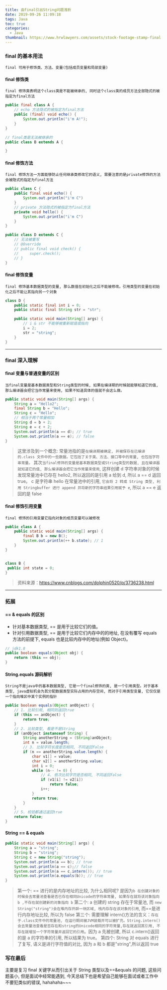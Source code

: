 ```yaml
---
title: 由final引出String问题浅析
date: 2019-09-26 11:09:18
tags: Java
toc: true
categories:
  - Java
thumbnail: https://www.hrwlawyers.com/assets/stock-footage-stamp-final.jpg
---
```


### final 的基本用法

`final 可用于修饰类、方法、变量(包括成员变量和局部变量)`

#### final 修饰类

`final 修饰类表明这个class类是不能被继承的, 同时这个class类的成员方法全部隐式的被指定为final方法`

```java
public final class A {
    // echo 方法隐式的被指定为final方法
    public (final) void echo() {
        System.out.println("i'm A!");
    }
}

// final类是无法被继承的
public class B extends A {

}

```

<!--more-->

#### final 修饰方法

`final 修饰方法一方面能够防止任何继承类修改它的语义, 需要注意的是private修饰的方法会被隐式的指定为final方法`

```java
public class C {
    public final void echo() {
        System.out.println("i'm C")
    }
    // private 方法隐式的被指定为final方法
    private void hello() {
        System.out.println("i'm C")
    }
}

public class D extends C {
    // 无法被重写
    // @Override
    // public final void check() {
    //     super.check();
    // }
}
```

#### final 修饰变量

`final 修饰基本数据类型的变量, 那么数值在初始化之后不能被修改。引用类型的变量在初始化之后不能让其指向另一个对象`

```java
class D {
    public static final int i = 0;
    public static final String str = "str";

    public static void main(String[] args) {
        // i & str 不能够被重新赋值或指向
        i = 2;
        str = "string";
    }
}

```

---

### final 深入理解

#### final 变量与普通变量的区别

`当final变量是基本数据类型和String类型的时候, 如果在编译期的时候就能够知道它的值, 那么编译器会把它当作常量来使用, 如果不知道具体的值就不会这么做。`

```java
public static void main(String[] args) {
    String a = "Hello2";
    final String b = "Hello";
    String c = "Hello";
    // 相当于两个常量相加
    String d = b + 2;
    String e = c + 2;
    System.out.println(a == d); // true
    System.out.println(a == e); // false
}
```

> 这里涉及到一个概念:
> 常量池指的是`在编译期被确定, 并被保存在已编译的.class 文件中的一些数据。它包括了关于类、方法、接口等中的常量, 也包括字符串常量。`
> 其次`当final修饰的变量是基本数据类型或String类型的数据, 且在编译器就知道它的值, 那么编译器会把它当作常量来使用`, 这样创建 d 字符串对象的时候发现常量池中已存在 hello2, 所以返回的是引用 a 给到 d, 所以 a == d 返回 true。
> c 是字符串 hello 在常量池中的引用, `它会将 2 转成 String 类型, 利用 Stringbuffer 进行 append 并将新的字符串结果引用赋予 e`, 所以 a == e 返回的是 false

#### final 修饰引用变量

`final 修饰的引用变量它指向对象的成员变量可以被修改`

```java
public class A {
    public static void main(String[] args) {
        final B b = new B();
        System.out.println(++ b.state); // 1
    }
}


class B {
 public int state = 0;
}
```

> 资料来源：https://www.cnblogs.com/dolphin0520/p/3736238.html

---

### 拓展

#### == & equals 的区别

- 针对基本数据类型, == 是用于比较它们的值。
- 针对引用数据类型, == 是用于比较它们内存中的的地址, 在没有覆写 equals 方法的前提下, equals 也是比较内存中的地址(例如 Object)。

```java
// jdk1.8
public boolean equals(Object obj) {
    return (this == obj);
}
```

#### String.equals 源码解析

`String不是java中的基本数据类型, 它是一个final修饰的类, 是一个引用类型。对于基本类型, java虚拟机会为其分配数据类型实际占用的内存空间, 而对于引用类型变量, 它仅仅是一个指向堆区中某个实例的指针`

```java
public boolean equals(Object anObject) {
    // 1. 比较引用, 相同则返回true
    if (this == anObject) {
        return true;
    }
    // 2. 比较类型, 看是不是String
    if (anObject instanceof String) {
        String anotherString = (String)anObject;
        int n = value.length;
        // 3. 比较字符长度是否相同, 不同返回false
        if (n == anotherString.value.length) {
            char v1[] = value;
            char v2[] = anotherString.value;
            int i = 0;
            while (n-- != 0) {
                // 4. 依次比较字符是否相同, 不同返回false
                if (v1[i] != v2[i])
                    return false;
                i++;
            }
            return true;
        }
    }
    // 5. 校验都通过返回true
    return false;
}
```

#### String == & equals

```java
public static void main(String[] args) {
    String a = "string";
    String b = "string";
    String c = new String("string");
    System.out.println(a == b); // true
    System.out.println(a == c);// false
    System.out.println(a == c.intern()); // true
    System.out.println(a.equals(b)); // true
}
```

> 第一个: == 进行的是内存地址的比较, 为什么相同呢? 是因为`b 在创建对象的时候会去常量池查看是否已存在相同Unicode的字符串常量, 如果存在就将该对象指向 b ,不存在就创建新的对象指向 b`
> 第二个: a 创建的 string 存在于常量池, 而 `new String("string")会在堆内存开辟一块区域, 栈内存存在该对象的引用`, 而==是进行内存地址比较, 所以为 false
> 第三个: 需要理解 intern()方法的含义：`存在于.class文件中的常量池, 在运行期间被JVM装载并可以被扩充。String.intern()会去常量池查看是否存在和string的Unicode相同的字符常量,存在就返回其引用, 不存在就增加一个字符常量并返回它的引用`。因为 a 先被创建, 所以 c.intern()返回的是 a 的字符串的引用, 所以结果为 true。
> 第四个: String 对 equals 进行了复写, 语义是进行字符值的对比, 因为 a 和 b 都是"string",所以返回 true

### 写在最后

主要是复习 final 关键字从而引出关于 String 类型以及==&equals 的问题, 这些问题虽小, 但是面试中经常能遇到, 今天总结下也是希望自己能够在面试或者工作中不要犯类似的错误, hahahaha~~~
